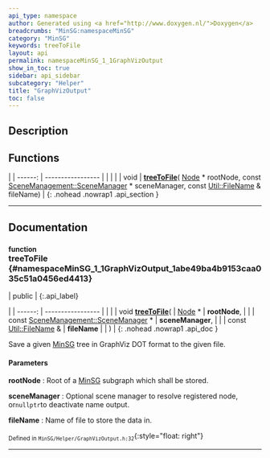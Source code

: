 ```yaml
---
api_type: namespace
author: Generated using <a href="http://www.doxygen.nl/">Doxygen</a>
breadcrumbs: "MinSG:namespaceMinSG"
category: "MinSG"
keywords: treeToFile
layout: api
permalink: namespaceMinSG_1_1GraphVizOutput
show_in_toc: true
sidebar: api_sidebar
subcategory: "Helper"
title: "GraphVizOutput"
toc: false
---
```


## Description





## Functions

|
| ------: | ----------------- |
|  | |
| void | **[treeToFile](#namespaceMinSG_1_1GraphVizOutput_1abe49ba4b9153caa035c51a0456ed4413)**( [Node](classMinSG_1_1Node) * rootNode, const [SceneManagement::SceneManager](classMinSG_1_1SceneManagement_1_1SceneManager) * sceneManager, const [Util::FileName](classUtil_1_1FileName) & fileName) |
{: .nohead .nowrap1 .api_section }


-------------------------------------------------------------------

## Documentation

### <small>function</small><br/> treeToFile {#namespaceMinSG_1_1GraphVizOutput_1abe49ba4b9153caa035c51a0456ed4413}

| public |
{:.api_label}

|
| ------: | ----------------- |
|  |
| void **[treeToFile](#namespaceMinSG_1_1GraphVizOutput_1abe49ba4b9153caa035c51a0456ed4413)**( |  [Node](classMinSG_1_1Node) * | **rootNode**, |
| | const [SceneManagement::SceneManager](classMinSG_1_1SceneManagement_1_1SceneManager) * | **sceneManager**, |
| | const [Util::FileName](classUtil_1_1FileName) & | **fileName** |
|   ) |
{: .nohead .nowrap1 .api_doc }



Save a given [MinSG](namespaceMinSG) tree in GraphViz DOT format to the given file.


#### Parameters
**rootNode**
:  Root of a [MinSG](namespaceMinSG) subgraph which shall be stored.



**sceneManager**
:  Optional scene manager to resolve registered node, or`nullptr`to deactivate name output.



**fileName**
:  Name of file to store the data in.







<sub>Defined in `MinSG/Helper/GraphVizOutput.h:32`</sub>{:style="float: right"}

-------------------------------------------------------------------

